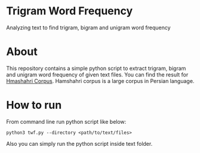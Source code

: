 # Trigram Word Frequency
Analyzing text to find trigram, bigram and unigram word frequency

# About
This repository contains a simple python script to extract trigram, bigram and unigram word frequency of given text files.
You can find the result for [Hmashahri Corpus](https://en.wikipedia.org/wiki/Hamshahri_Corpus). Hamshahri corpus is a large corpus in Persian language.

# How to run

From command line run python script like below:
```
python3 twf.py --directory <path/to/text/files>
```
Also you can simply run the python script inside text folder.
